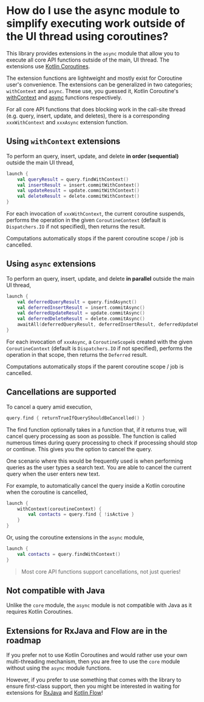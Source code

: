 # How do I use the async module to simplify executing work outside of the UI thread using coroutines?

This library provides extensions in the `async` module that allow you to execute all core API 
functions outside of the main, UI thread. The extensions use [Kotlin Coroutines][coroutines].

The extension functions are lightweight and mostly exist for Coroutine user's convenience. The 
extensions can be generalized in two categories; `withContext` and `async`. These use, you guessed
it, Kotlin Coroutine's [withContext][with-context] and [async][async] functions respectively.

For all core API functions that does blocking work in the call-site thread (e.g. query, insert,
update, and deletes), there is a corresponding `xxxWithContext` and `xxxAsync` extension function.

## Using `withContext` extensions

To perform an query, insert, update, and delete **in order (sequential)** outside the main UI thread,

```kotlin
launch {
    val queryResult = query.findWithContext()
    val insertResult = insert.commitWithContext()
    val updateResult = update.commitWithContext()
    val deleteResult = delete.commitWithContext()
}
```

For each invocation of `xxxWithContext`, the current coroutine suspends, performs the operation in 
the given `CoroutineContext` (default is `Dispatchers.IO` if not specified), then returns the
result.

Computations automatically stops if the parent coroutine scope / job is cancelled.

## Using `async` extensions

To perform an query, insert, update, and delete **in parallel** outside the main UI thread,

```kotlin
launch {
    val deferredQueryResult = query.findAsynct()
    val deferredInsertResult = insert.commitAsync()
    val deferredUpdateResult = update.commitAsync()
    val deferredDeleteResult = delete.commitAsync()
    awaitAll(deferredQueryResult, deferredInsertResult, deferredUpdateResult, deferredDeleteResult)
}
```

For each invocation of `xxxAsync`, a `CoroutineScope`is created  with the given `CoroutineContext`
(default is `Dispatchers.IO` if not specified), performs the operation in that scope, then returns 
the `Deferred` result.

Computations automatically stops if the parent coroutine scope / job is cancelled.

## Cancellations are supported

To cancel a query amid execution,

```kotlin
query.find { returnTrueIfQueryShouldBeCancelled() }
```

The find function optionally takes in a function that, if it returns true, will cancel query
processing as soon as possible. The function is called numerous times during query processing to
check if processing should stop or continue. This gives you the option to cancel the query.

One scenario where this would be frequently used is when performing queries as the user types a 
search text. You are able to cancel the current query when the user enters new text.

For example, to automatically cancel the query inside a Kotlin coroutine when the coroutine is
cancelled,

```kotlin
launch {
    withContext(coroutineContext) {
        val contacts = query.find { !isActive }
    }
}
```

Or, using the coroutine extensions in the `async` module,

```kotlin
launch {
    val contacts = query.findWithContext()
}
```

> Most core API functions support cancellations, not just queries!

## Not compatible with Java

Unlike the `core` module, the `async` module is not compatible with Java as it requires Kotlin
Coroutines.

## Extensions for RxJava and Flow are in the roadmap

If you prefer not to use Kotlin Coroutines and would rather use your own multi-threading mechanism, 
then you are free to use the `core` module without using the `async` module functions.

However, if you prefer to use something that comes with the library to ensure first-class support,
then you might be interested in waiting for extensions for [RxJava][rx] and [Kotlin Flow][flow]!

[coroutines]: https://kotlinlang.org/docs/coroutines-overview.html
[with-context]: https://kotlin.github.io/kotlinx.coroutines/kotlinx-coroutines-core/kotlinx.coroutines/with-context.html
[async]: https://kotlin.github.io/kotlinx.coroutines/kotlinx-coroutines-core/kotlinx.coroutines/async.html
[flow]: https://github.com/vestrel00/contacts-android/milestone/8
[rx]: https://github.com/vestrel00/contacts-android/milestone/9